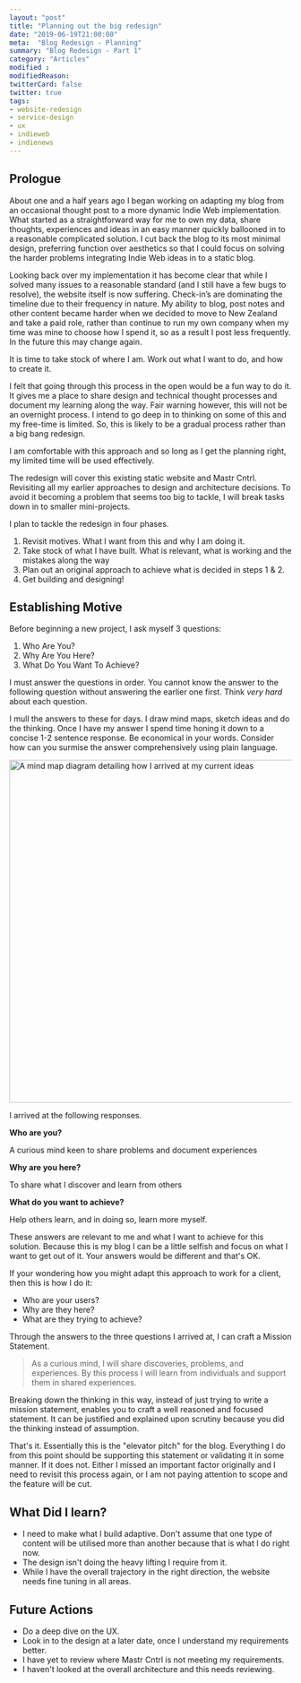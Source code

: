 ```yaml
---
layout: "post"
title: "Planning out the big redesign"
date: "2019-06-19T21:00:00"
meta:  "Blog Redesign - Planning"
summary: "Blog Redesign - Part 1"
category: "Articles"
modified :
modifiedReason:
twitterCard: false
twitter: true
tags:
- website-redesign
- service-design
- ux
- indieweb
- indienews
---
```


## Prologue

About one and a half years ago I began working on adapting my blog from an occasional thought post to a more dynamic Indie Web implementation. What started as a straightforward way for me to own my data, share thoughts, experiences and ideas in an easy manner quickly ballooned in to a reasonable complicated solution. I cut back the blog to its most minimal design, preferring function over aesthetics so that I could focus on solving the harder problems integrating Indie Web ideas in to a static blog.

Looking back over my implementation it has become clear that while I solved many issues to a reasonable standard (and I still have a few bugs to resolve), the website itself is now suffering. Check-in’s are dominating the timeline due to their frequency in nature. My ability to blog, post notes and other content became harder when we decided to move to New Zealand and take a paid role, rather than continue to run my own company when my time was mine to choose how I spend it, so as a result I post less frequently. In the future this may change again.

It is time to take stock of where I am. Work out what I want to do, and how to create it.

I felt that going through this process in the open would be a fun way to do it. It gives me a place to share design and technical thought processes and document my learning along the way. Fair warning however, this will not be an overnight process. I intend to go deep in to thinking on some of this and my free-time is limited. So, this is likely to be a gradual process rather than a big bang redesign.

I am comfortable with this approach and so long as I get the planning right, my limited time will be used effectively.

The redesign will cover this existing static website and Mastr Cntrl. Revisiting all my earlier approaches to design and architecture decisions. To avoid it becoming a problem that seems too big to tackle, I will break tasks down in to smaller mini-projects.

I plan to tackle the redesign in four phases.

1. Revisit motives. What I want from this and why I am doing it.
2. Take stock of what I have built. What is relevant, what is working and the mistakes along the way
3. Plan out an original approach to achieve what is decided in steps 1 & 2.
4. Get building and designing!

## Establishing Motive

Before beginning a new project, I ask myself 3 questions:

1. Who Are You?
2. Why Are You Here?
3. What Do You Want To Achieve?

I must answer the questions in order. You cannot know the answer to the following question without answering the earlier one first. Think *very hard* about each question.

I mull the answers to these for days. I draw mind maps, sketch ideas and do the thinking. Once I have my answer I spend time honing it down to a concise 1-2 sentence response. Be economical in your words. Consider how can you surmise the answer comprehensively using plain language.

<img src="{{site.url}}/images/blog/2019-06-19/mind-map.jpg" width="612" alt="A mind map diagram detailing how I arrived at my current ideas" class="w-100"/>

I arrived at the following responses.

**Who are you?**

A curious mind keen to share problems and document experiences

**Why are you here?**

To share what I discover and learn from others

**What do you want to achieve?**

Help others learn, and in doing so, learn more myself.

These answers are relevant to me and what I want to achieve for this solution. Because this is my blog I can be a little selfish and focus on what I want to get out of it. Your answers would be different and that's OK.

If your wondering  how you might adapt this approach to work for a client, then this is how I do it:

- Who are your users?
- Why are they here?
- What are they trying to achieve?

Through the answers to the three questions I arrived at, I can craft a Mission Statement.

> As a curious mind, I will share discoveries, problems, and experiences. By this process I will learn from individuals and support them in shared experiences.

Breaking down the thinking in this way, instead of just trying to write a mission statement, enables you to craft a well reasoned and focused statement. It can be justified and explained upon scrutiny because you did the thinking instead of assumption.

That's it. Essentially this is the "elevator pitch" for the blog. Everything I do from this point should be supporting this statement or validating it in some manner. If it does not. Either I missed an important factor originally and I need to revisit this process again, or I am not paying attention to scope and the feature will be cut.

## What Did I learn?

- I need to make what I build adaptive. Don't assume that one type of content will be utilised more than another because that is what I do right now.
- The design isn't doing the heavy lifting I require from it.
- While I have the overall trajectory in the right direction, the website needs fine tuning in all areas.

## Future Actions

- Do a deep dive on the UX.
- Look in to the design at  a later date, once I understand my requirements better.
- I have yet to review where Mastr Cntrl is not meeting my requirements.
- I haven't looked at the overall architecture and this needs reviewing.
